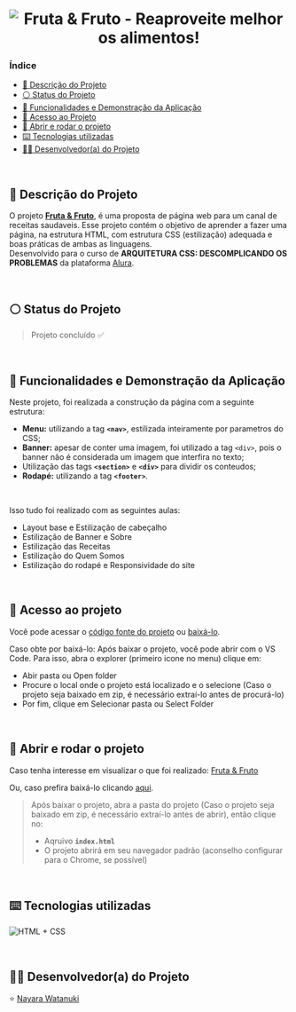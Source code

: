 <h1 align="center">
  <img alt="Fruta & Fruto - Reaproveite melhor os alimentos!" src="https://raw.githubusercontent.com/nayarawatanuki/architecture-css__fruta-fruto/main/assets/img/readme.md/Cover%20-%20Fruta%20e%20Fruto.png#vitrinedev"/>
</h1>

### Índice

* [:pencil: Descrição do Projeto](#pencil-descrição-do-projeto)
* [:white_circle: Status do Projeto](#white_circle-status-do-projeto)
* [:hammer: Funcionalidades e Demonstração da Aplicação](#hammer-funcionalidades-e-demonstração-da-aplicação)
* [:open_file_folder: Acesso ao Projeto](#open_file_folder-acesso-ao-projeto)
* [:rocket: Abrir e rodar o projeto](#rocket-abrir-e-rodar-o-projeto)
* [:keyboard: Tecnologias utilizadas](#keyboard-tecnologias-utilizadas)
* [:woman_technologist: Desenvolvedor(a) do Projeto](#woman_technologist-desenvolvedora-do-projeto)

</br>

## :pencil: Descrição do Projeto
O projeto **[Fruta & Fruto](https://nayarawatanuki.github.io/architecture-css__fruta-fruto/)**, é uma proposta de página web para um canal de receitas saudaveis. 
Esse projeto contém o objetivo de aprender a fazer uma página, na estrutura HTML, com estrutura CSS (estilização) adequada e boas práticas de ambas as linguagens. 
</br>Desenvolvido para o curso de **ARQUITETURA CSS: DESCOMPLICANDO OS PROBLEMAS** da plataforma [Alura](https://www.alura.com.br/).

</br>

## :white_circle: Status do Projeto
> Projeto concluído :white_check_mark:

</br>

## :hammer: Funcionalidades e Demonstração da Aplicação
Neste projeto, foi realizada a construção da página com a seguinte estrutura:
- **Menu:** utilizando a tag **`<nav>`**, estilizada inteiramente por parametros do CSS;
- **Banner:** apesar de conter uma imagem, foi utilizado a tag `<div>`, pois o banner não é considerada um imagem que interfira no texto;
- Utilização das tags **`<section>`** e **`<div>`** para dividir os conteudos;
- **Rodapé:** utilizando a tag **`<footer>`**.

</br>

Isso tudo foi realizado com as seguintes aulas: 
- Layout base e Estilização de cabeçalho
- Estilização de Banner e Sobre
- Estilização das Receitas
- Estilização do Quem Somos
- Estilização do rodapé e Responsividade do site
</br>

## :open_file_folder: Acesso ao projeto
Você pode acessar o [código fonte do projeto](https://github.com/nayarawatanuki/architecture-css__fruta-fruto) ou [baixá-lo](https://github.com/nayarawatanuki/architecture-css__fruta-fruto/archive/refs/heads/main.zip).

Caso obte por baixá-lo: 
Após baixar o projeto, você pode abrir com o VS Code. Para isso, abra o explorer (primeiro icone no menu) clique em:
- Abir pasta ou Open folder
- Procure o local onde o projeto está localizado e o selecione (Caso o projeto seja baixado em zip, é necessário extraí-lo antes de procurá-lo)
- Por fim, clique em Selecionar pasta ou Select Folder

</br>

## :rocket: Abrir e rodar o projeto
Caso tenha interesse em visualizar o que foi realizado: [Fruta & Fruto](https://nayarawatanuki.github.io/architecture-css__fruta-fruto/) 

Ou, caso prefira baixá-lo clicando [aqui](https://github.com/nayarawatanuki/architecture-css__fruta-fruto/archive/refs/heads/main.zip).

> Após baixar o projeto, abra a pasta do projeto (Caso o projeto seja baixado em zip, é necessário extraí-lo antes de abrir), então clique no:
> - Aqruivo **``index.html``**
> - O projeto abrirá em seu navegador padrão (aconselho configurar para o Chrome, se possível)

</br>

## :keyboard: Tecnologias utilizadas
![HTML + CSS](https://raw.githubusercontent.com/nayarawatanuki/architecture-css__fruta-fruto/main/assets/img/readme.md/html-css.PNG)</br>

</br>

## :woman_technologist: Desenvolvedor(a) do Projeto
:star: [Nayara Watanuki](https://github.com/nayarawatanuki)
